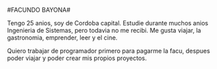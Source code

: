 #FACUNDO BAYONA#

Tengo 25 anios, soy de Cordoba capital. 
Estudie durante muchos anios Ingenieria de Sistemas, pero todavia no me recibi.
Me gusta viajar, la gastronomia, emprender, leer y el cine.

Quiero trabajar de programador primero para pagarme la facu, despues poder viajar y poder crear mis propios proyectos.